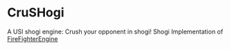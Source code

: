 # CruSHogi

A USI shogi engine: Crush your opponent in shogi! Shogi Implementation of [FireFighterEngine](https://github.com/The-bot-makers/FireFighterEngine)
